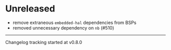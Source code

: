 # Unreleased

- remove extraneous `embedded-hal` dependencies from BSPs
- removed unnecessary dependency on `nb` (#510)

---

Changelog tracking started at v0.8.0
